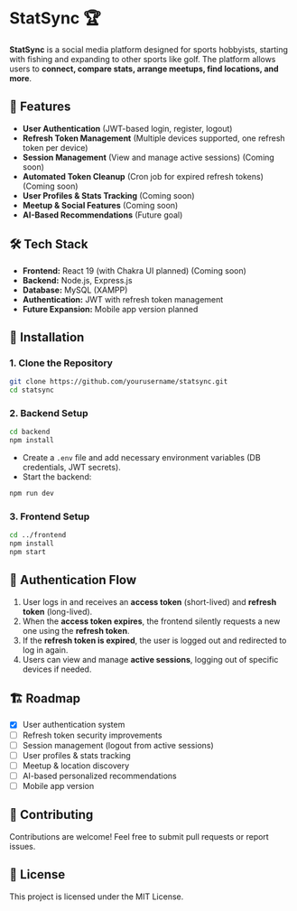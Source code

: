 # StatSync 🏆

**StatSync** is a social media platform designed for sports hobbyists, starting with fishing and expanding to other sports like golf. The platform allows users to **connect, compare stats, arrange meetups, find locations, and more**.

## 🚀 Features

- **User Authentication** (JWT-based login, register, logout)
- **Refresh Token Management** (Multiple devices supported, one refresh token per device)
- **Session Management** (View and manage active sessions) (Coming soon)
- **Automated Token Cleanup** (Cron job for expired refresh tokens) (Coming soon)
- **User Profiles & Stats Tracking** (Coming soon)
- **Meetup & Social Features** (Coming soon)
- **AI-Based Recommendations** (Future goal)

## 🛠️ Tech Stack

- **Frontend:** React 19 (with Chakra UI planned) (Coming soon)
- **Backend:** Node.js, Express.js
- **Database:** MySQL (XAMPP)
- **Authentication:** JWT with refresh token management
- **Future Expansion:** Mobile app version planned

## 📌 Installation

### **1. Clone the Repository**

```bash
git clone https://github.com/yourusername/statsync.git
cd statsync
```

### **2. Backend Setup**

```bash
cd backend
npm install
```

- Create a `.env` file and add necessary environment variables (DB credentials, JWT secrets).
- Start the backend:

```bash
npm run dev
```

### **3. Frontend Setup**

```bash
cd ../frontend
npm install
npm start
```

## 🔑 Authentication Flow

1. User logs in and receives an **access token** (short-lived) and **refresh token** (long-lived).
2. When the **access token expires**, the frontend silently requests a new one using the **refresh token**.
3. If the **refresh token is expired**, the user is logged out and redirected to log in again.
4. Users can view and manage **active sessions**, logging out of specific devices if needed.

## 🏗️ Roadmap

- [x] User authentication system
- [ ] Refresh token security improvements
- [ ] Session management (logout from active sessions)
- [ ] User profiles & stats tracking
- [ ] Meetup & location discovery
- [ ] AI-based personalized recommendations
- [ ] Mobile app version

## 🤝 Contributing

Contributions are welcome! Feel free to submit pull requests or report issues.

## 📜 License

This project is licensed under the MIT License.
